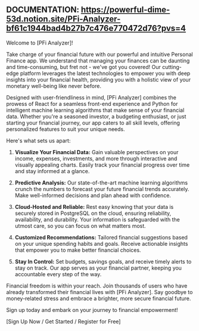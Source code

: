 ## DOCUMENTATION: https://powerful-dime-53d.notion.site/PFi-Analyzer-bf61c1944bad4b27b7c476e770472d76?pvs=4

Welcome to [PFi Analyzer]!

Take charge of your financial future with our powerful and intuitive Personal Finance app. We understand that managing your finances can be daunting and time-consuming, but fret not - we've got you covered! Our cutting-edge platform leverages the latest technologies to empower you with deep insights into your financial health, providing you with a holistic view of your monetary well-being like never before.

Designed with user-friendliness in mind, [PFi Analyzer] combines the prowess of React for a seamless front-end experience and Python for intelligent machine learning algorithms that make sense of your financial data. Whether you're a seasoned investor, a budgeting enthusiast, or just starting your financial journey, our app caters to all skill levels, offering personalized features to suit your unique needs.

Here's what sets us apart:

1. **Visualize Your Financial Data:** Gain valuable perspectives on your income, expenses, investments, and more through interactive and visually appealing charts. Easily track your financial progress over time and stay informed at a glance.

2. **Predictive Analysis:** Our state-of-the-art machine learning algorithms crunch the numbers to forecast your future financial trends accurately. Make well-informed decisions and plan ahead with confidence.

3. **Cloud-Hosted and Reliable:** Rest easy knowing that your data is securely stored in PostgreSQL on the cloud, ensuring reliability, availability, and durability. Your information is safeguarded with the utmost care, so you can focus on what matters most.

4. **Customized Recommendations:** Tailored financial suggestions based on your unique spending habits and goals. Receive actionable insights that empower you to make better financial choices.

5. **Stay In Control:** Set budgets, savings goals, and receive timely alerts to stay on track. Our app serves as your financial partner, keeping you accountable every step of the way.

Financial freedom is within your reach. Join thousands of users who have already transformed their financial lives with [PFi Analyzer]. Say goodbye to money-related stress and embrace a brighter, more secure financial future.

Sign up today and embark on your journey to financial empowerment!

[Sign Up Now / Get Started / Register for Free]

<!--

**Here are some ideas to get you started:**

🙋‍♀️ A short introduction - what is your organization all about?
🌈 Contribution guidelines - how can the community get involved?
👩‍💻 Useful resources - where can the community find your docs? Is there anything else the community should know?
🍿 Fun facts - what does your team eat for breakfast?
🧙 Remember, you can do mighty things with the power of [Markdown](https://docs.github.com/github/writing-on-github/getting-started-with-writing-and-formatting-on-github/basic-writing-and-formatting-syntax)
-->
